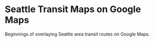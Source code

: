 # Seattle Transit Maps on Google Maps #
Beginnings of overlaying Seattle area transit routes on Google Maps.